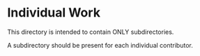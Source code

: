 # Individual Work

This directory is intended to contain ONLY subdirectories.

A subdirectory should be present for each individual contributor.

